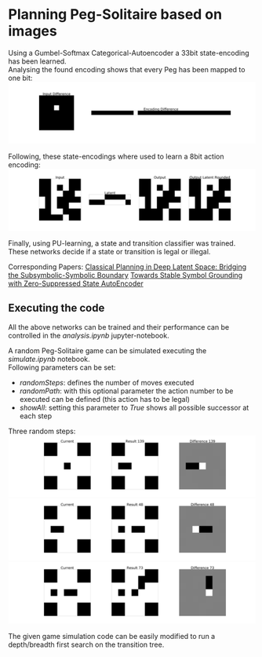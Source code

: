 # Planning Peg-Solitaire based on images
Using a Gumbel-Softmax Categorical-Autoencoder a 33bit state-encoding has been learned.\
Analysing the found encoding shows that every Peg has been mapped to one bit:
<img src="image/sae_test2_9.png">

Following, these state-encodings where used to learn a 8bit action encoding:
<img src="image/aae_test_15.png">

Finally, using PU-learning, a state and transition classifier was trained.\
These networks decide if a state or transition is legal or illegal.

Corresponding Papers:
[Classical Planning in Deep Latent Space: Bridging the Subsymbolic-Symbolic Boundary](https://arxiv.org/abs/1705.00154)
[Towards Stable Symbol Grounding with Zero-Suppressed State AutoEncoder](https://arxiv.org/abs/1903.11277)

## Executing the code
All the above networks can be trained and their performance can be controlled in the *analysis.ipynb* jupyter-notebook.

A random Peg-Solitaire game can be simulated executing the *simulate.ipynb* notebook.\
Following parameters can be set:
- *randomSteps*: defines the number of moves executed
- *randomPath*: with this optional parameter the action number to be executed can be defined (this action has to be legal)
- *showAll*: setting this parameter to *True* shows all possible successor at each step

Three random steps:
<img src="image/path_0_2.png">
<img src="image/path_1_2.png">
<img src="image/path_2_0.png">

The given game simulation code can be easily modified to run a depth/breadth first search on the transition tree.